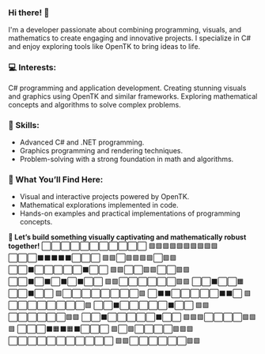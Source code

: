 ### Hi there! 👋
I'm a developer passionate about combining programming, visuals, and mathematics to create engaging and innovative projects. I specialize in C# and enjoy exploring tools like OpenTK to bring ideas to life.

### 💻 Interests:

C# programming and application development.
Creating stunning visuals and graphics using OpenTK and similar frameworks.
Exploring mathematical concepts and algorithms to solve complex problems.

### 🚀 Skills:
- Advanced C# and .NET programming.
- Graphics programming and rendering techniques.
- Problem-solving with a strong foundation in math and algorithms.
### 📂 What You’ll Find Here:

- Visual and interactive projects powered by OpenTK.
- Mathematical explorations implemented in code.
- Hands-on examples and practical implementations of programming concepts.

**🌟 Let’s build something visually captivating and mathematically robust together!**
⬜️⬜️⬜️⬜️⬜️⬜️⬜️⬜️⬜️⬜️⬜️ 🟩🟩🟩🟩🟩🟩🟩🟩🟩🟩                        
⬜️⬜️⬜️⬛️⬛️⬛️⬛️⬛️⬜️⬜️⬜️ 🟩🟩⬜🟩🟩🟩🟩⬜🟩🟩
⬜️⬜️⬛️⬜️⬜️⬜️⬜️⬜️⬛️⬜️⬜️ 🟩🟩⬜⬜🟩🟩⬜⬜🟩🟩
⬜️⬜️⬛️⬜️⬛️⬜️⬛️⬜️⬛️⬜️⬜️ 🟩🟩⬜⬜⬜⬜⬜⬜🟩🟩
⬜️⬜️⬛️⬜️⬜️🟧⬜️⬜️⬛️⬜️⬜️ 🟩⬜⬜⬜⬜⬜⬜⬜⬜🟩
⬜️⬛️⬛️⬜️⬜️⬜️⬜️⬜️⬛️⬛️⬜️ 🟩⬜⬜⬜⬜⬜⬜⬜⬜🟩
⬜️⬜️⬛️⬜️⬜️⬜️⬜️⬜️⬛️⬜️⬜️ 🟩🟩⬜⬜⬜⬜⬜⬜🟩🟩
⬜️⬜️⬛️⬜️⬜️⬜️⬜️⬜️⬛️⬜️⬜️ 🟩🟩🟩⬜⬜⬜⬜🟩🟩🟩
⬜️⬜️⬜️⬛️🟧⬛️🟧⬛️⬜️⬜️⬜️ 🟩⬜🟩⬜⬜⬜⬜🟩🟩🟩
⬜️⬜️⬜️⬜️⬜️⬜️⬜️⬜️⬜️⬜️⬜️ 🟩🟩⬜⬜⬜⬜⬜⬜🟩🟩
